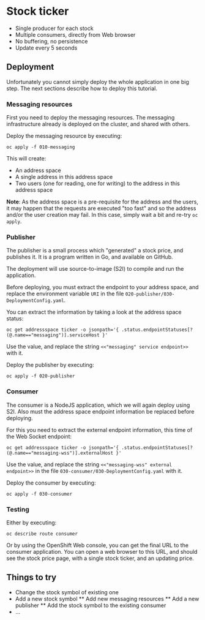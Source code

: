 # Stock ticker

* Single producer for each stock
* Multiple consumers, directly from Web browser
* No buffering, no persistence
* Update every 5 seconds

## Deployment

Unfortunately you cannot simply deploy the whole application in one big step. The next sections
describe how to deploy this tutorial.

### Messaging resources

First you need to deploy the messaging resources. The messaging infrastructure already
is deployed on the cluster, and shared with others.

Deploy the messaging resource by executing:

    oc apply -f 010-messaging

This will create:

* An address space
* A single address in this address space
* Two users (one for reading, one for writing) to the address in this address space

**Note**: As the address space is a pre-requisite for the address and the users, it may happen
that the requests are executed "too fast" and so the address and/or the user creation may fail.
In this case, simply wait a bit and re-try `oc apply`.

### Publisher

The publisher is a small process which "generated" a stock price, and publishes it. It is a
program written in Go, and available on GitHub.

The deployment will use source-to-image (S2I) to compile and run the application.

Before deploying, you must extract the endpoint to your address space, and replace the
environment variable `URI` in the file `020-publisher/030-DeploymentConfig.yaml`.

You can extract the information by taking a look at the address space status:

    oc get addressspace ticker -o jsonpath='{ .status.endpointStatuses[?(@.name=="messaging")].serviceHost }'

Use the value, and replace the string `<<"messaging" service endpoint>>` with it.

Deploy the publisher by executing:

    oc apply -f 020-publisher

### Consumer

The consumer is a NodeJS application, which we will again deploy using S2I. Also must the
address space endpoint information be replaced before deploying.

For this you need to extract the external endpoint information, this time of the Web Socket endpoint:

    oc get addressspace ticker -o jsonpath='{ .status.endpointStatuses[?(@.name=="messaging-wss")].externalHost }'

Use the value, and replace the string `<<"messaging-wss" external endpoint>>` in the file `030-consumer/030-DeploymentConfig.yaml` with it.

Deploy the consumer by executing:

    oc apply -f 030-consumer

### Testing

Either by executing:

    oc describe route consumer

Or by using the OpenShift Web console, you can get the final URL to the consumer application.
You can open a web browser to this URL, and should see the stock price page, with a single stock
ticker, and an updating price.

## Things to try

* Change the stock symbol of existing one
* Add a new stock symbol
  ** Add new messaging resources
  ** Add a new publisher
  ** Add the stock symbol to the existing consumer
* …

